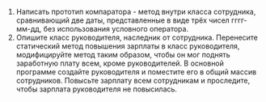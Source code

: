1. Написать прототип компаратора - метод внутри класса сотрудника, сравнивающий две даты, представленные в виде трёх 
чисел гггг-мм-дд, без использования условного оператора.
2. Опишите класс руководителя, наследник от сотрудника. Перенесите статический метод повышения зарплаты в класс 
руководителя, модифицируйте метод таким образом, чтобы он мог поднять заработную плату всем, кроме руководителей. 
В основной программе создайте руководителя и поместите его в общий массив сотрудников. Повысьте зарплату всем 
сотрудникам и проследите, чтобы зарплата руководителя не повысилась.